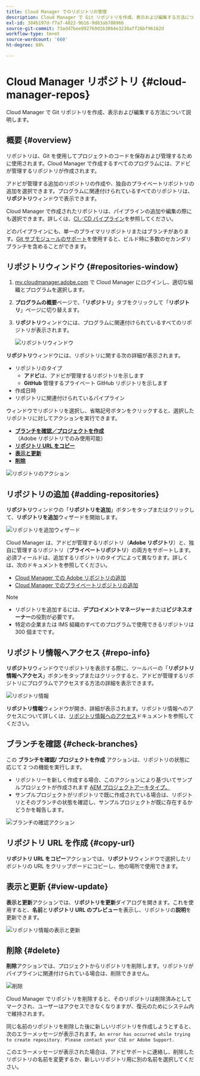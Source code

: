 ```yaml
---
title: Cloud Manager でのリポジトリの管理
description: Cloud Manager で Git リポジトリを作成、表示および編集する方法について説明します。
exl-id: 384b197d-f7a7-4022-9b16-9d83ab788966
source-git-commit: 73add7bee892769d1b3864e3238aff26bf96162d
workflow-type: tm+mt
source-wordcount: '660'
ht-degree: 88%

---
```



# Cloud Manager リポジトリ {#cloud-manager-repos}

Cloud Manager で Git リポジトリを作成、表示および編集する方法について説明します。

## 概要 {#overview}

リポジトリは、Git を使用してプロジェクトのコードを保存および管理するために使用されます。Cloud Manager で作成するすべてのプログラムには、アドビが管理するリポジトリが作成されます。

アドビが管理する追加のリポジトリの作成や、独自のプライベートリポジトリの追加を選択できます。プログラムに関連付けられているすべてのリポジトリは、**リポジトリ**&#x200B;ウィンドウで表示できます。

Cloud Manager で作成されたリポジトリは、パイプラインの追加や編集の際にも選択できます。詳しくは、[CI／CD パイプライン](/help/overview/ci-cd-pipelines.md)を参照してください。

どのパイプラインにも、単一のプライマリリポジトリまたはブランチがあります。[Git サブモジュールのサポート](git-submodules.md)を使用すると、ビルド時に多数のセカンダリブランチを含めることができます。

## リポジトリウィンドウ {#repositories-window}

1. [my.cloudmanager.adobe.com](https://my.cloudmanager.adobe.com/) で Cloud Manager にログインし、適切な組織とプログラムを選択します。

1. **プログラムの概要**&#x200B;ページで、「**リポジトリ**」タブをクリックして「**リポジトリ**」ページに切り替えます。

1. **リポジトリ**&#x200B;ウィンドウには、プログラムに関連付けられているすべてのリポジトリが表示されます。

   ![リポジトリウィンドウ](assets/repositories.png)

**リポジトリ**&#x200B;ウィンドウには、リポジトリに関する次の詳細が表示されます。

* リポジトリのタイプ
   * **アドビ**&#x200B;は、アドビが管理するリポジトリを示します
   * **GitHub** 管理するプライベート GitHub リポジトリを示します
* 作成日時
* リポジトリに関連付けられているパイプライン

ウィンドウでリポジトリを選択し、省略記号ボタンをクリックすると、選択したリポジトリに対してアクションを実行できます。

* **[ブランチを確認／プロジェクトを作成](#check-branches)**（Adobe リポジトリでのみ使用可能）
* **[リポジトリ URL をコピー](#copy-url)**
* **[表示と更新](#view-update)**
* **[削除](#delete)**

![リポジトリのアクション](assets/repository-actions.png)

## リポジトリの追加 {#adding-repositories}

**リポジトリ**&#x200B;ウィンドウの「**リポジトリを追加**」ボタンをタップまたはクリックして、**リポジトリを追加**&#x200B;ウィザードを開始します。

![リポジトリを追加ウィザード](assets/add-repository-wizard.png)

Cloud Manager は、アドビが管理するリポジトリ（**Adobe リポジトリ**）と、独自に管理するリポジトリ（**プライベートリポジトリ**）の両方をサポートします。必須フィールドは、追加するリポジトリのタイプによって異なります。詳しくは、次のドキュメントを参照してください。

* [Cloud Manager での Adobe リポジトリの追加](adobe-repositories.md)
* [Cloud Manager でのプライベートリポジトリの追加](private-repositories.md)

>[!NOTE]
>
>* リポジトリを追加するには、**デプロイメントマネージャー**&#x200B;または&#x200B;**ビジネスオーナー**&#x200B;の役割が必要です。
>* 特定の企業または IMS 組織のすべてのプログラムで使用できるリポジトリは 300 個までです。

## リポジトリ情報へアクセス {#repo-info}

**リポジトリ**&#x200B;ウィンドウでリポジトリを表示する際に、ツールバーの「**リポジトリ情報へアクセス**」ボタンをタップまたはクリックすると、アドビが管理するリポジトリにプログラムでアクセスする方法の詳細を表示できます。

![リポジトリ情報](assets/access-repo-info.png)

**リポジトリ情報**&#x200B;ウィンドウが開き、詳細が表示されます。リポジトリ情報へのアクセスについて詳しくは、[リポジトリ情報へのアクセス](accessing-repositories.md)ドキュメントを参照してください。

## ブランチを確認 {#check-branches}

この **ブランチを確認/ プロジェクトを作成** アクションは、リポジトリの状態に応じて 2 つの機能を実行します。

* リポジトリーを新しく作成する場合、このアクションにより基づいてサンプルプロジェクトが作成されます [AEM プロジェクトアーキタイプ。](https://experienceleague.adobe.com/ja/docs/experience-manager-core-components/using/developing/archetype/overview)
* サンプルプロジェクトがリポジトリで既に作成されている場合は、リポジトリとそのブランチの状態を確認し、サンプルプロジェクトが既に存在するかどうかを報告します。

![ブランチの確認アクション](assets/check-branches.png)

## リポジトリ URL を作成 {#copy-url}

**リポジトリ URL をコピー**&#x200B;アクションでは、**リポジトリ**&#x200B;ウィンドウで選択したリポジトリの URL をクリップボードにコピーし、他の場所で使用できます。

## 表示と更新 {#view-update}

**表示と更新**&#x200B;アクションでは、**リポジトリを更新**&#x200B;ダイアログを開きます。これを使用すると、**名前**&#x200B;と&#x200B;**リポジトリ URL のプレビュー**&#x200B;を表示し、リポジトリの&#x200B;**説明**&#x200B;を更新できます。

![リポジトリ情報の表示と更新](assets/update-repository.png)

## 削除 {#delete}

**削除**&#x200B;アクションでは、プロジェクトからリポジトリを削除します。リポジトリがパイプラインに関連付けられている場合は、削除できません。

![削除](assets/delete.png)

Cloud Manager でリポジトリを削除すると、そのリポジトリは削除済みとしてマークされ、ユーザーはアクセスできなくなりますが、復元のためにシステム内で維持されます。

同じ名前のリポジトリを削除した後に新しいリポジトリを作成しようとすると、次のエラーメッセージが表示されます。`An error has occurred while trying to create repository. Please contact your CSE or Adobe Support.`

このエラーメッセージが表示された場合は、アドビサポートに連絡し、削除したリポジトリの名前を変更するか、新しいリポジトリ用に別の名前を選択してください。

